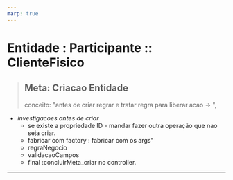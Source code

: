 ```yaml
---
marp: true
---
```

# Entidade : Participante :: ClienteFisico

> ## Meta: Criacao Entidade
> conceito:  "antes de criar regrar e tratar regra para liberar acao -> ",
> 
  * *investigacoes antes de criar*
    * se existe a propriedade ID - mandar fazer outra operação que nao seja criar.
    * fabricar com factory :  fabricar com os args"
    * regraNegocio
    * validacaoCampos
    * final :concluirMeta_criar no controller.

---

